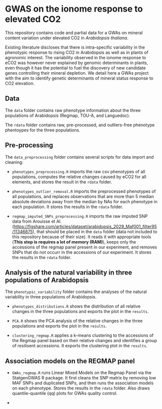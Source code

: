 # GWAS on the ionome response to elevated CO2

This repository contains code and partial data for a GWAs on mineral content variation under elevated CO2 in *Arabidopsis thaliana*.

Existing literature discloses that there is intra-specific variability in the phenotypic response to rising CO2 in Arabidopsis as well as in plants of agronomic interest. The variability observed in the ionome response to eCO2 was however never explained by genomic determinants in plants, even though it has the potential to fuel the discovery of new candidate genes controlling their mineral depletion. We detail here a GWAs project with the aim to identify genetic determinants of mineral status response to CO2 elevation. 


## Data

The `data` folder contains raw phenotype information about the three populations of Arabidopsis (Regmap, TOU-A, and Languedoc).


The `rdata` folder contains raw, pre-processed, and outliers-free phenotype phentoypes for the three populations.


## Pre-processing

The `data_preprocessing` folder contains several scripts for data import and cleaning:

+ `phenotypes_preprocessing.R` imports the raw csv phenotypes of all populations, computes the relative changes caused by eCO2 for all elements, and stores the result in the `rdata` folder.

+ `phenotypes_outlier_removal.R` imports the preprocessed phenotypes of all populations, and replaces observations that are more than 5 median absolute deviations away from the median by NAs for each phenotype in each population. It  stores the results in the `rdata` folder.

+ `regmap_imputed_SNPs_preprocessing.R` imports the raw imputed SNP data from Arouisse et Al. (https://figshare.com/articles/dataset/arabidopsis_2029_Maf001_filter95/11346875), that should be placed in the `data` folder (data not included to this repository because of their size). It reads it with appropriate tools (**This step is requires a lot of memory (RAM)**), keeps only the accessions of the regmap panel present in our experiment, and removes SNPs that do not occurr in the accessions of our experiment. It stores the results in the `rdata` folder.


## Analysis of the natural variability in three populations of Arabidopsis


The `phenotypic_variability` folder contains the analyses of the natural variability in three populations of Arabidopsis.


+ `phenotypes_distributions.R` shows the distribution of all relative changes in the three populations and exports the plot in the `results`.

+ `PCA.R` shows the PCA analysis of the relative changes in the three populations and exports the plot in the `results`.

+ `clustering_regmap.R` applies a k-means clustering to the accessions of the Regmap panel based on their relative changes and identifies a group of resilisent accessions. It exports the clustering plot in the `results`.


## Association models on the REGMAP panel


+ `GWAs_regmap.R` runs Linear Mixed Models on the Regmap Panel via the StatgenGWAS R package. It first cleans the SNP matrix by removing low MAF SNPs and duplicated SNPs, and then runs the association models on each phenotype. Stores the results in the `rdata` folder. Also draws quantile-quantile (qq) plots for GWAs quality control.

+ 
